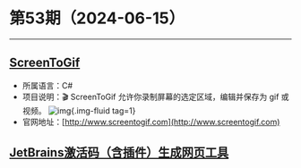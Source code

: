 # 第53期（2024-06-15）

---
## [ScreenToGif](https://github.com/NickeManarin/ScreenToGif)
- 所属语言：C#
- 项目说明：🎬 ScreenToGif 允许你录制屏幕的选定区域，编辑并保存为 gif 或视频。
![img](https://mirror.ghproxy.com/https://raw.githubusercontent.com/xiaoxuan6/weekly/main/docs/static/images/2024-06-15/1718448095.png){.img-fluid tag=1}
- 官网地址：[http://www.screentogif.com](http://www.screentogif.com)

## [JetBrains激活码（含插件）生成网页工具](http://jb.caoayu.eu.org)
